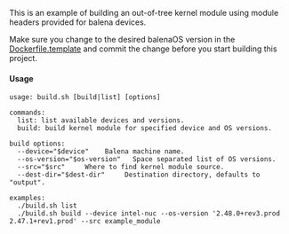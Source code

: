 This is an example of building an out-of-tree kernel module using module headers
provided for balena devices.

Make sure you change to the desired balenaOS version in the [Dockerfile.template][Dockerfile template] and commit the change before you start building this project.

#### Usage
```
usage: build.sh [build|list] [options]

commands:
  list: list available devices and versions.
  build: build kernel module for specified device and OS versions.

build options:
  --device="$device"    Balena machine name.
  --os-version="$os-version"   Space separated list of OS versions.
  --src="$src"     Where to find kernel module source.
  --dest-dir="$dest-dir"     Destination directory, defaults to "output".

examples:
  ./build.sh list
  ./build.sh build --device intel-nuc --os-version '2.48.0+rev3.prod 2.47.1+rev1.prod' --src example_module
```

[Dockerfile template]: https://github.com/balena-io-playground/kernel-module-build/blob/master/Dockerfile.template#L6
